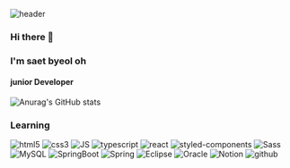 ![header](https://capsule-render.vercel.app/api?type=wave&color=auto&height=300&section=header&text=welcome!👋&fontSize=90)

### Hi there 👋
### I'm saet byeol oh
#### junior Developer 

<!--
**saetbyeoloh/saetbyeoloh** is a ✨ _special_ ✨ repository because its `README.md` (this file) appears on your GitHub profile.

Here are some ideas to get you started:

- 🔭 I’m currently working on ...
- 🌱 I’m currently learning ...
- 👯 I’m looking to collaborate on ...
- 🤔 I’m looking for help with ...
- 💬 Ask me about ...
- 📫 How to reach me: ...
- 😄 Pronouns: ...
- ⚡ Fun fact: ...
-->
![Anurag's GitHub stats](https://github-readme-stats.vercel.app/api?username=saetbyeoloh&show_icons=true&theme=flag-india)

### Learning
![html5](https://img.shields.io/badge/html5-%23E34F26.svg?style=flat-square&logo=html5&logoColor=white)
![css3](https://img.shields.io/badge/css3-%231572B6.svg?style=flat-square&logo=css3&logoColor=white)
![JS](https://img.shields.io/badge/JavaScript-F7DF1E?style=flat-square&logo=JavaScript&logoColor=black)
![typescript](https://shields.io/badge/TypeScript-3178C6?logo=TypeScript&logoColor=FFF&style=flat-square)
![react](https://img.shields.io/badge/React-61DAFB?style=flat-square&logo=react&logoColor=white)
![styled-components](https://img.shields.io/badge/styledComponents-DB7093?style=flat-square&logo=styledComponents&logoColor=white)
![Sass](https://img.shields.io/badge/Sass-CC6699?style=flat-square&logo=Sass&logoColor=white)
![MySQL](https://img.shields.io/badge/MySQL-4479A1?style=flat-square&logo=MySQL&logoColor=black)
![SpringBoot](https://shields.io/badge/SpringBoot-6DB33F?logo=SpringBoot&logoColor=FFF&style=flat-square)
![Spring](https://shields.io/badge/Spring-6DB33F?logo=Spring&logoColor=FFF&style=flat-square)
![Eclipse](https://shields.io/badge/Eclipse-2C2255?logo=Eclipse&logoColor=FFF&style=flat-square)
![Oracle](https://img.shields.io/badge/oracle-F80000?style=flat-square&logo=oracle&logoColor=white)
![Notion](https://img.shields.io/badge/Notion-black.svg?style=flat-square&logo=Notion&logoColor=white)
![github](https://img.shields.io/badge/github-black.svg?style=flat-square&logo=github&logoColor=white)
